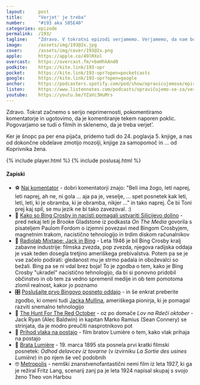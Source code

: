 ```yaml
---
layout: 	post
title:  	"Verjet' je treba"
number: 	"#193 aka S05E40"
categories:	epizode
permalink:	/193/
tagline: 	"Zdravo. V tokratni epizodi verjamemo. Verjamemo, da nam bo enkrat uspelo obdelat 24. poglavje 5. knjige, ampak ne tokrat. Ker tokrat ugotovimo, da je ''šnopc pa per'' ena pijača." 
image:		/assets/img/193@2x.jpg
cover:		/assets/img/cover/193@2x.png
apple:		https://apple.co/49lRXol
overcast:	https://overcast.fm/+beHhkAnd0
podkite:	https://kite.link/193-opr
pocket:		https://kite.link/193-opr?open=pocketcasts
google:		https://kite.link/193-opr?open=google
anchor:		https://podcasters.spotify.com/pod/show/opravicujemose/episodes/Verjet-je-treba-e2fbvv6
listen:		https://www.listennotes.com/podcasts/opravičujemo-se-za/verjet-je-treba-0-JL9UjnMSV/embed/
youtube:	https://youtu.be/YZaVc3HuMrs
---
```


Zdravo. Tokrat začnemo s serijo neprimernosti, pokomentiramo komentatorje in ugotovimo, da je komentiranje tekem naporen poklic. Pogovarjamo se tudi o filmih in sklenemo, da je treba verjet’.

Ker je šnopc pa per ena pijača, pridemo tudi do 24. poglavja 5. knjige, a nas od dokončne obdelave zmotijo mozolji, knjige za samopomoč in … od Koprivnika žena. 

{% include player.html %}
{% include poslusaj.html %}

<!--break-->

#### Zapiski

- ⚽️ [Naj komentator](https://youtu.be/6Mfu_UTI4WA?t=42) - dobri komentatorji znajo: "Beli ima žogo, leti naprej, leti naprej, ah ne, ni gola ... aja pa je, veselje, ... spet posnetek kak leti, leti, leti, ki je obramba, ki je obramba, nikjer ..." in tako naprej. Če bi Toni prej kaj spil, se mu jezik ne bi tako zavezoval. :) 
- 🧲 [Kako so Bing Crosby in nacisti pomagali ustvariti Silicijevo dolino](https://www.newyorker.com/tech/annals-of-technology/how-bing-crosby-and-the-nazis-helped-to-create-silicon-valley) - pred nekaj leti je Brooke Gladstone iz podkasta _On The Media_ govorila s pisateljem Paulom Fordom o izjemni povezavi med Bingom Crosbyjem, magnetnim trakom, nacistično tehnologijo in trdim diskom računalnikov 
- 📼 [Radiolab Mixtape: Jack in Bing](https://radiolab.org/podcast/mixtape-jack-and-bing) - Leta 1946 je bil Bing Crosby kralj zabavne industrije: filmska zvezda, pop zvezda, njegova radijska oddaja je vsak teden dosegla tretjino ameriškega prebivalstva. Potem pa se je vse začelo podirati: gledanost mu je strmo padala in oboževalci so bežali. Bing pa se ni vdal brez boja! To je zgodba o tem, kako je Bing Crosby "ukradel" nacistično tehnologijo, da bi si ponovno pridobil občinstvo in ob tem za vedno spremenil medije in ob tem pomotoma zlomil realnost, kakor jo poznamo 
- 🎛️ [Poslušajte prvo Bingovo posneto oddajo](https://ethw.org/Bing_Crosby_and_Magnetic_Recording) - in še enkrat preberite zgodbo, ki omeni tudi [Jacka Mullina](https://en.wikipedia.org/wiki/Jack_Mullin), ameriškega pionirja, ki je pomagal razviti snemalno tehnologijo 
- 👀 [The Hunt For The Red October](https://www.youtube.com/watch?v=DWjJlErBPX4) - oz po domače _Lov na Rdeči oktober_ - Jack Ryan (Alec Baldwin) in kapitan Marko Ramius (Sean Connery) se strinjata, da je modro preučiti nasprotnikovo pot 
- 🚂 [Prihod vlaka na postajo](https://youtu.be/-e1u7Fgoocc) - film bratov Lumière o tem, kako vlak prihaja na postajo 
- 🎥 [Brata Lumière](https://en.wikipedia.org/wiki/Auguste_and_Louis_Lumi%C3%A8re) - 19. marca 1895 sta posnela prvi kratki filmski posnetek: _Odhod delavcev iz tovarne_ (v izvirniku _La Sortie des usines Lumière_) in po njem še več podobnih 
- 🤓 [Metropolis](https://en.wikipedia.org/wiki/Metropolis_(1927_film)) - nemški znanstvenofantastični nemi film iz leta 1927, ki ga je režiral Fritz Lang, scenarij zanj pa je leta 1924 napisal skupaj s svojo ženo Theo von Harbou 